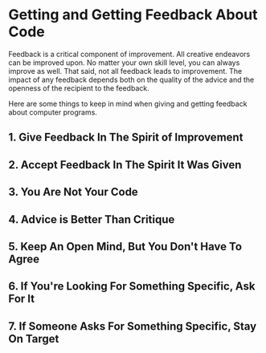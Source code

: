 # Getting and Getting Feedback About Code

Feedback is a critical component of improvement. All creative endeavors can be improved upon. No matter your own skill level, you can always improve as well. That said, not all feedback leads to improvement. The impact of any feedback depends both on the quality of the advice and the openness of the recipient to the feedback. 

Here are some things to keep in mind when giving and getting feedback about computer programs.

## 1. Give Feedback In The Spirit of Improvement


## 2. Accept Feedback In The Spirit It Was Given


## 3. You Are Not Your Code


## 4. Advice is Better Than Critique


## 5. Keep An Open Mind, But You Don't Have To Agree


## 6. If You're Looking For Something Specific, Ask For It


## 7. If Someone Asks For Something Specific, Stay On Target